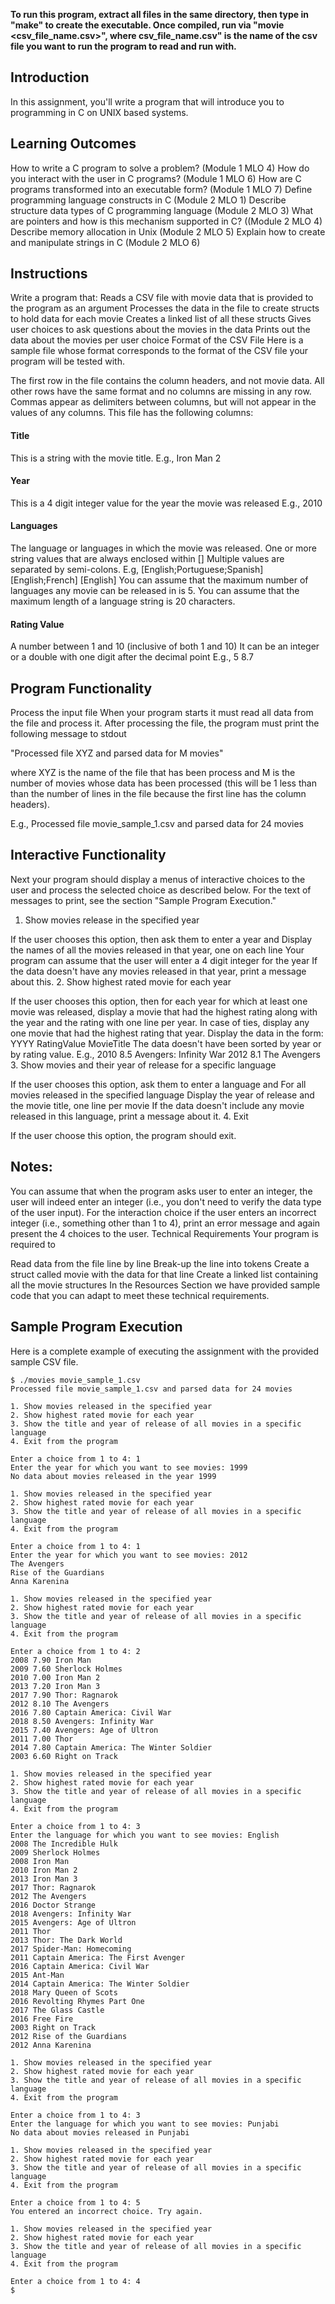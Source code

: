 **To run this program, extract all files in the same directory, then type in "make" to create the executable. Once compiled, run via "movie <csv_file_name.csv>", where csv_file_name.csv" is the name of the csv file you want to run the program to read and run with.**

## Introduction
In this assignment, you'll write a program that will introduce you to programming in C on UNIX based systems.

## Learning Outcomes
How to write a C program to solve a problem? (Module 1 MLO 4)
How do you interact with the user in C programs? (Module 1 MLO 6)
How are C programs transformed into an executable form? (Module 1 MLO 7)
Define programming language constructs in C (Module 2 MLO 1)
Describe structure data types of C programming language (Module 2 MLO 3)
What are pointers and how is this mechanism supported in C? ((Module 2 MLO 4)
Describe memory allocation in Unix (Module 2 MLO 5)
Explain how to create and manipulate strings in C (Module 2 MLO 6)

## Instructions
Write a program that:
Reads a CSV file with movie data that is provided to the program as an argument
Processes the data in the file to create structs to hold data for each movie
Creates a linked list of all these structs
Gives user choices to ask questions about the movies in the data
Prints out the data about the movies per user choice
Format of the CSV File
Here is a sample file whose format corresponds to the format of the CSV file your program will be tested with.

The first row in the file contains the column headers, and not movie data.
All other rows have the same format and no columns are missing in any row.
Commas appear as delimiters between columns, but will not appear in the values of any columns.
This file has the following columns:

#### Title
This is a string with the movie title.
E.g., Iron Man 2
#### Year
This is a 4 digit integer value for the year the movie was released
E.g., 2010
#### Languages
The language or languages in which the movie was released.
One or more string values that are always enclosed within []
Multiple values are separated by semi-colons.
E.g,
[English;Portuguese;Spanish]
[English;French]
[English]
You can assume that the maximum number of languages any movie can be released in is 5.
You can assume that the maximum length of a language string is 20 characters.
#### Rating Value
A number between 1 and 10 (inclusive of both 1 and 10)
It can be an integer or a double with one digit after the decimal point
E.g.,
5
8.7
## Program Functionality
Process the input file
When your program starts it must read all data from the file and process it. After processing the file, the program must print the following message to stdout

"Processed file XYZ and parsed data for M movies"

where XYZ is the name of the file that has been process and M is the number of movies whose data has been processed (this will be 1 less than than the number of lines in the file because the first line has the column headers).

E.g., Processed file movie_sample_1.csv and parsed data for 24 movies

## Interactive Functionality
Next your program should display a menus of interactive choices to the user and process the selected choice as described below. For the text of messages to print, see the section "Sample Program Execution."

1. Show movies release in the specified year

If the user chooses this option, then ask them to enter a year and
Display the names of all the movies released in that year, one on each line
Your program can assume that the user will enter a 4 digit integer for the year
If the data doesn't have any movies released in that year, print a message about this. 
2. Show highest rated movie for each year

If the user chooses this option, then for each year for which at least one movie was released, display a movie that had the highest rating along with the year and the rating with one line per year.
In case of ties, display any one movie that had the highest rating that year.
Display the data in the form: YYYY RatingValue MovieTitle
The data doesn't have been sorted by year or by rating value.
E.g.,
2010 8.5 Avengers: Infinity War
2012 8.1 The Avengers
3. Show movies and their year of release for a specific language

If the user chooses this option, ask them to enter a language and
For all movies released in the specified language
Display the year of release and the movie title, one line per movie
If the data doesn't include any movie released in this language, print a message about it.
4. Exit

If the user choose this option, the program should exit.
## Notes:

You can assume that when the program asks user to enter an integer, the user will indeed enter an integer (i.e., you don't need to verify the data type of the user input).
For the interaction choice if  the user enters an incorrect integer (i.e., something other than 1 to 4), print an error message and again present the 4 choices to the user. 
Technical Requirements
Your program is required to

Read data from the file line by line
Break-up the line into tokens
Create a struct called movie with the data for that line
Create a linked list containing all the movie structures
In the Resources Section we have provided sample code that you can adapt to meet these technical requirements.

## Sample Program Execution
Here is a complete example of executing the assignment with the provided sample CSV file.

<pre><code>$ ./movies movie_sample_1.csv 
Processed file movie_sample_1.csv and parsed data for 24 movies

1. Show movies released in the specified year
2. Show highest rated movie for each year
3. Show the title and year of release of all movies in a specific language
4. Exit from the program

Enter a choice from 1 to 4: 1
Enter the year for which you want to see movies: 1999
No data about movies released in the year 1999

1. Show movies released in the specified year
2. Show highest rated movie for each year
3. Show the title and year of release of all movies in a specific language
4. Exit from the program

Enter a choice from 1 to 4: 1
Enter the year for which you want to see movies: 2012
The Avengers
Rise of the Guardians
Anna Karenina

1. Show movies released in the specified year
2. Show highest rated movie for each year
3. Show the title and year of release of all movies in a specific language
4. Exit from the program

Enter a choice from 1 to 4: 2
2008 7.90 Iron Man
2009 7.60 Sherlock Holmes
2010 7.00 Iron Man 2
2013 7.20 Iron Man 3
2017 7.90 Thor: Ragnarok
2012 8.10 The Avengers
2016 7.80 Captain America: Civil War
2018 8.50 Avengers: Infinity War
2015 7.40 Avengers: Age of Ultron
2011 7.00 Thor
2014 7.80 Captain America: The Winter Soldier
2003 6.60 Right on Track

1. Show movies released in the specified year
2. Show highest rated movie for each year
3. Show the title and year of release of all movies in a specific language
4. Exit from the program

Enter a choice from 1 to 4: 3
Enter the language for which you want to see movies: English
2008 The Incredible Hulk
2009 Sherlock Holmes
2008 Iron Man
2010 Iron Man 2
2013 Iron Man 3
2017 Thor: Ragnarok
2012 The Avengers
2016 Doctor Strange
2018 Avengers: Infinity War
2015 Avengers: Age of Ultron
2011 Thor
2013 Thor: The Dark World
2017 Spider-Man: Homecoming
2011 Captain America: The First Avenger
2016 Captain America: Civil War
2015 Ant-Man
2014 Captain America: The Winter Soldier
2018 Mary Queen of Scots
2016 Revolting Rhymes Part One
2017 The Glass Castle
2016 Free Fire
2003 Right on Track
2012 Rise of the Guardians
2012 Anna Karenina

1. Show movies released in the specified year
2. Show highest rated movie for each year
3. Show the title and year of release of all movies in a specific language
4. Exit from the program

Enter a choice from 1 to 4: 3
Enter the language for which you want to see movies: Punjabi
No data about movies released in Punjabi

1. Show movies released in the specified year
2. Show highest rated movie for each year
3. Show the title and year of release of all movies in a specific language
4. Exit from the program

Enter a choice from 1 to 4: 5
You entered an incorrect choice. Try again.

1. Show movies released in the specified year
2. Show highest rated movie for each year
3. Show the title and year of release of all movies in a specific language
4. Exit from the program

Enter a choice from 1 to 4: 4
$</pre></code>

